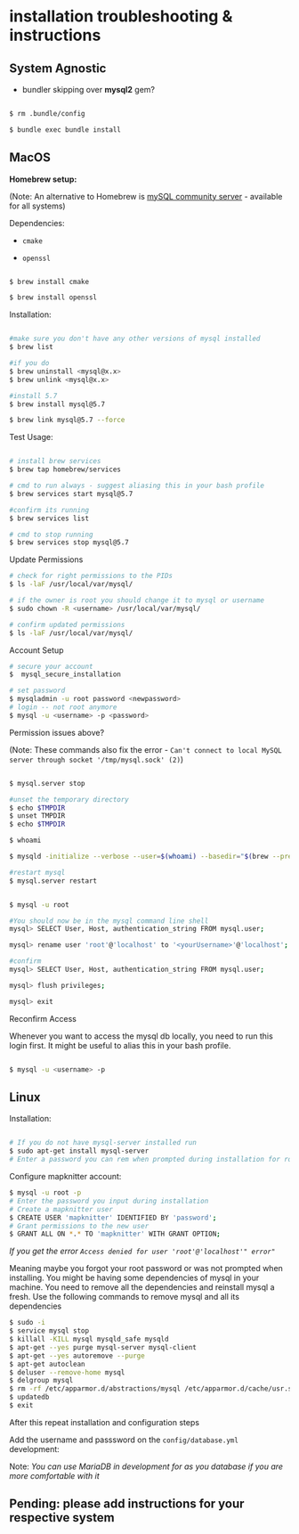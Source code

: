 # installation troubleshooting & instructions 

## System Agnostic 

- bundler skipping over **mysql2** gem?

```Bash 

$ rm .bundle/config

$ bundle exec bundle install

```



## MacOS

**Homebrew setup:** 

(Note: An alternative to Homebrew is [mySQL community server](https://dev.mysql.com/downloads/mysql/5.7.html#downloads) - available for all systems)

Dependencies: 

- `cmake`

- `openssl`

```Bash

$ brew install cmake

$ brew install openssl

```

Installation:

```Bash

#make sure you don't have any other versions of mysql installed
$ brew list

#if you do
$ brew uninstall <mysql@x.x>
$ brew unlink <mysql@x.x>

#install 5.7
$ brew install mysql@5.7

$ brew link mysql@5.7 --force
```

Test Usage:

```Bash

# install brew services 
$ brew tap homebrew/services

# cmd to run always - suggest aliasing this in your bash profile
$ brew services start mysql@5.7

#confirm its running
$ brew services list

# cmd to stop running
$ brew services stop mysql@5.7

```

Update Permissions

```Bash
# check for right permissions to the PIDs
$ ls -laF /usr/local/var/mysql/

# if the owner is root you should change it to mysql or username
$ sudo chown -R <username> /usr/local/var/mysql/

# confirm updated permissions
$ ls -laF /usr/local/var/mysql/

```

Account Setup

```Bash
# secure your account
$  mysql_secure_installation   

# set password
$ mysqladmin -u root password <newpassword>  
# login -- not root anymore
$ mysql -u <username> -p <password>       

```

Permission issues above?

(Note: These commands also fix the error - `Can't connect to local MySQL server through socket '/tmp/mysql.sock' (2)`)

```Bash

$ mysql.server stop

#unset the temporary directory
$ echo $TMPDIR
$ unset TMPDIR
$ echo $TMPDIR

$ whoami

$ mysqld -initialize --verbose --user=$(whoami) --basedir="$(brew --prefix mysql)" --datadir=/usr/local/var/mysql --tmpdir=/tmp

#restart mysql
$ mysql.server restart


$ mysql -u root

#You should now be in the mysql command line shell
mysql> SELECT User, Host, authentication_string FROM mysql.user;

mysql> rename user 'root'@'localhost' to '<yourUsername>'@'localhost';

#confirm
mysql> SELECT User, Host, authentication_string FROM mysql.user; 

mysql> flush privileges;

mysql> exit

```

Reconfirm Access

Whenever you want to access the mysql db locally, you need to run this login first. It might be useful to alias this in your bash profile.

```Bash

$ mysql -u <username> -p

```


## Linux

Installation: 

```Bash

# If you do not have mysql-server installed run
$ sudo apt-get install mysql-server
# Enter a password you can rem when prompted during installation for root

```
Configure mapknitter account: 

```Bash
$ mysql -u root -p
# Enter the password you input during installation
# Create a mapknitter user
$ CREATE USER 'mapknitter' IDENTIFIED BY 'password';
# Grant permissions to the new user
$ GRANT ALL ON *.* TO 'mapknitter' WITH GRANT OPTION;

```

_If you get the error `Access denied for user 'root'@'localhost'" error"`_ 

Meaning maybe you forgot your root password or was not prompted when installing. You might be having some dependencies of mysql in your machine. You need to remove all the dependencies and reinstall mysql a fresh. 
Use the following commands to remove mysql and all its dependencies

```Bash
$ sudo -i
$ service mysql stop
$ killall -KILL mysql mysqld_safe mysqld
$ apt-get --yes purge mysql-server mysql-client
$ apt-get --yes autoremove --purge
$ apt-get autoclean
$ deluser --remove-home mysql
$ delgroup mysql
$ rm -rf /etc/apparmor.d/abstractions/mysql /etc/apparmor.d/cache/usr.sbin.mysqld /etc/mysql /var/lib/mysql /var/log/mysql* /var/log/upstart/mysql.log* /var/run/mysqld
$ updatedb
$ exit

````
After this repeat installation and configuration steps


Add the username and passsword on the `config/database.yml` development:

Note: _You can use MariaDB in development for as you database if you are more comfortable with it_




## Pending: please add instructions for your respective system 

